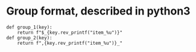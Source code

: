 # Group format, described in python3
```py3
def group_1(key):
	return f"$_{key.rev_printf("item_%u")}"
def group_2(key):
	return f",{key.rev_printf("item_%u")}_"
```
